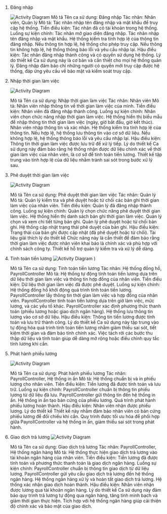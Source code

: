 1. Đăng nhập
   
   ![Activity Diagram](https://www.planttext.com/api/plantuml/png/UhzxlqDnIM9HIMbk3bTYSab-aOAIN_gn3GztpyrKI3cyCozTII6nM26qEBM8goWrkIGnBpqdLK4f8B6oA3ydHo6uihWaDLT9ePfB0GX0gXHqTUqKD7mVxfwla9wPcA-GalbmTtkUmf69HvhpqXNoCXxkMbkWYQRQ3oogK99nU0jGJKacLkK4LK7CYZYyC1cevk7kZSb8Ig56u924w0mfAgrKI0RR0LJH3bOtCIzTqqh1x-6k_QKWmSK52Zb0AM8CWmWa7LwO3z8oFHDkJ3P41icqMYw7rBmKK0G00000__y30000)
   Mô tả
Tên ca sử dụng: Đăng nhập
Tác nhân: Nhân viên, Quản lý
Mô tả: Tác nhân nhập tên đăng nhập và mật khẩu để truy cập hệ thống.
Tiền điều kiện: Tác nhân đã có tài khoản trong hệ thống.
Luồng sự kiện chính:
Tác nhân mở giao diện đăng nhập.
Tác nhân nhập tên đăng nhập và mật khẩu.
Hệ thống kiểm tra tính hợp lệ của thông tin đăng nhập.
Nếu thông tin hợp lệ, hệ thống cho phép truy cập.
Nếu thông tin không hợp lệ, hệ thống thông báo lỗi và yêu cầu nhập lại.
Hậu điều kiện: Tác nhân đăng nhập thành công và có quyền sử dụng hệ thống.
Lý do thiết kế
Ca sử dụng này là cơ bản và cần thiết cho mọi hệ thống quản lý. Đăng nhập đảm bảo chỉ những người có quyền mới truy cập được hệ thống, đáp ứng yêu cầu về bảo mật và kiểm soát truy cập.

2. Nhập thời gian làm việc

   ![Activity Diagram](https://www.planttext.com/api/plantuml/png/UhzxlqDnIM9HIMbk3bTYSab-aOAINyRXHNaAPPc7L-KfAIGMAxZc5kJaLwQcSXMb9fSavgNdf2ee1IHM5kNdv2W4LnQNfEOgALHpAG01JAM2hgwTWePpniFTlNaAUHaFTwqjK2W1ykPcAgHd9kOfv1nUa0kquE7kzcHDB1hzO3eERybBLoZ9pCElcGJr4FCZ3YzCXZWBwCt32nJI7-vUcmar2xiSH9ytq93cN8MIeaGakw3wiCj1zFaSsr0Ab7cuUpsod9M2tyDT-qiLW4vTNA2G0tGVOPD28099XnVcWtHCpuIRaWsHGJAibiiXDIy55Ay00000__y300000)

   Mô tả
Tên ca sử dụng: Nhập thời gian làm việc
Tác nhân: Nhân viên
Mô tả: Nhân viên nhập thông tin về thời gian làm việc của mình.
Tiền điều kiện: Nhân viên đã đăng nhập thành công.
Luồng sự kiện chính:
Nhân viên chọn chức năng nhập thời gian làm việc.
Hệ thống hiển thị biểu mẫu để nhập thông tin thời gian làm việc (ngày, giờ bắt đầu, giờ kết thúc).
Nhân viên nhập thông tin và xác nhận.
Hệ thống kiểm tra tính hợp lệ của thông tin.
Nếu hợp lệ, hệ thống lưu thông tin vào cơ sở dữ liệu.
Nếu không hợp lệ, hệ thống thông báo lỗi và yêu cầu nhập lại.
Hậu điều kiện: Thông tin thời gian làm việc được lưu trữ để xử lý tiếp.
Lý do thiết kế
Ca sử dụng này đảm bảo rằng hệ thống nhận được dữ liệu chính xác về thời gian làm việc của nhân viên, là cơ sở để tính toán tiền lương. Thiết kế tập trung vào tính hợp lệ của dữ liệu nhằm tránh sai sót trong bước xử lý sau.

3. Phê duyệt thời gian làm việc

   ![Activity Diagram](https://www.planttext.com/api/plantuml/png/b94_JiCm6CNtdE8f4nrw0OQg4ZEe28Qknh5i2yUD70SfGinC31m0YQWRY8qf5khWa_W4N86lj9JoNtYnzFpUx_cpdyDYN7lcV5EQZ74_SyWFczJFBKnyoi5gx3FBf72P4zmpAur0Fc6jcnc3exRseinnde7MseZXS8ITFPN2bKMbuXsAfatXqiEJTgCXDLlIRqkSQTBvu6jwAaeKp2hKiUCA9wyNaaglh3yVlwUvql0wzGkgJU7UocyXlxbMhCdM08DT792t0Sqnhs18-m_gc6IofN2jDwHJ5H_9-XdueNNzeAb_g60LRTJWKjzHpglOlSspZVyxSf6DXIsMl_u2003__mC0)

   Mô tả
Tên ca sử dụng: Phê duyệt thời gian làm việc
Tác nhân: Quản lý
Mô tả: Quản lý kiểm tra và phê duyệt hoặc từ chối các bản ghi thời gian làm việc của nhân viên.
Tiền điều kiện: Quản lý đã đăng nhập thành công.
Luồng sự kiện chính:
Quản lý chọn chức năng phê duyệt thời gian làm việc.
Hệ thống hiển thị danh sách bản ghi thời gian làm việc.
Quản lý chọn và xem chi tiết từng bản ghi.
Quản lý phê duyệt hoặc từ chối bản ghi.
Hệ thống cập nhật trạng thái phê duyệt của bản ghi.
Hậu điều kiện: Trạng thái của bản ghi được cập nhật (đã phê duyệt hoặc từ chối).
Tài liệu giải thích lý do thiết kế
Chức năng này là cần thiết để đảm bảo rằng thời gian làm việc được nhân viên khai báo là chính xác và phù hợp với chính sách công ty. Thiết kế hỗ trợ quản lý kiểm tra và xử lý dễ dàng.

4. Tính toán tiền lương
    ![Activity Diagram](https://www.planttext.com/api/plantuml/png/UhzxlqDnIM9HIMbk3bTYSab-aOAInyFTxGeb6GztJynBLpWoyU7koK0Qo9sif91OhE2Sav-S7LnPN9AQ2zCGa5XPb9-Je-2SdrS2OgGMWLL2XH6YN4MfoIM9UUavgGWz49EK5Agv5800oN05NLqx1GrleBtpCy6kc0bqHSdXjNaP2YNvXnVcAPHaFjpTcAUGSsp3iOLvwPfW_IIe1vkFwKIGAHYY4BVuFDorj18OC8UtW4pEp0E7qTnCXVJCHA2nXnVaAfG1hMXFrYJ94A0PYmjWmGpr1T4sGSmC8HGgU1H0J8Wul30Px8PkeBg238WSsDQLoK0g4QORQXxHog5-FhQX5DatSCVLSZcavgM0aXu0003__mC0)
)

   Mô tả
Tên ca sử dụng: Tính toán tiền lương
Tác nhân: Hệ thống đồng hồ, PayrollController
Mô tả: Hệ thống tự động tính toán tiền lương dựa trên dữ liệu thời gian làm việc và thông tin hợp đồng của nhân viên.
Tiền điều kiện: Dữ liệu thời gian làm việc đã được phê duyệt.
Luồng sự kiện chính:
Hệ thống đồng hồ khởi động quá trình tính toán tiền lương.
PayrollController lấy thông tin thời gian làm việc và hợp đồng của nhân viên.
PayrollController tính toán tiền lương dựa trên giờ làm việc, mức lương, và các yếu tố khác.
PayrollController xác định phương thức thanh toán (phiếu lương hoặc giao dịch ngân hàng).
Hệ thống lưu thông tin lương vào cơ sở dữ liệu.
Hậu điều kiện: Thông tin tiền lương được tính toán và lưu trữ thành công.
Lý do thiết kế
Ca sử dụng này tập trung vào tự động hóa quá trình tính toán tiền lương nhằm giảm thiểu sai sót, tiết kiệm thời gian và đảm bảo tính chính xác. Việc tách rời các bước thu thập dữ liệu và tính toán giúp dễ dàng mở rộng hoặc điều chỉnh quy tắc tính lương khi cần.

6. Phát hành phiếu lương

   ![Activity Diagram](https://www.planttext.com/api/plantuml/png/UhzxlqDnIM9HIMbk3bTYSab-aO9IG69bKNvEZe9pVbu9Y95QfAIGMAm05KQ8mjHxFDpThb2IyN3tnBnqXSmyXOUxbkP1T1HbvfK4LnQNfEPo5QKcboJcfUUa8io7o2WfL7Cf0066yGgwkdOA6iuPfGzthSnJI7guknjeoU4jG3jAW9OKP6G-tBM_L27ds8PZ2_FIDS5c4AqQR3Qoyy0kGF0XTdlYiWQB14I7H_xX1NaWYnVaPG2L75vOeW1ZevbJo-MGcfS22dK00000__y30000)

   Mô tả
Tên ca sử dụng: Phát hành phiếu lương
Tác nhân: PayrollController, Hệ thống in ấn
Mô tả: Hệ thống chuẩn bị và in phiếu lương cho nhân viên.
Tiền điều kiện: Tiền lương đã được tính toán và lưu trữ.
Luồng sự kiện chính:
PayrollController chuẩn bị thông tin phiếu lương từ dữ liệu đã lưu.
PayrollController gửi thông tin đến hệ thống in ấn.
Hệ thống in ấn tạo bản cứng của phiếu lương.
Quá trình phát hành phiếu lương hoàn thành.
Hậu điều kiện: Nhân viên nhận được phiếu lương.
Lý do thiết kế
Thiết kế này nhằm đảm bảo nhân viên có bản cứng phiếu lương để đối chiếu khi cần. Quy trình được tối ưu hóa để phối hợp giữa PayrollController và hệ thống in ấn, giảm thiểu sai sót trong phát hành.

7. Giao dịch trả lương
    ![Activity Diagram](https://www.planttext.com/api/plantuml/png/UhzxlqDnIM9HIMbk3bTYSab-aO9IG69bKNvEZe9pVbu9Y95QfAIGMAm05KQ8mjHxFDpThb2IyN3tnBnqXRpqmulo538EByXB1-joIipB3guiBadDvIfAJIv9p4lFIKLO0P5HKgZcKW0231iKT7Nj53ISCqeVxbgPfv3qS7Stq9x3Mu3Mb6JcAQHd9kOhf005apCqmVg9KWas4ybL88q8BiJ6Y8Uxroha7DwBh56XfEZXhiKAESSs75kObmwra0Y541Czye4X0dBIWZmCasgv75BpKa0H00000F__0m00)

   Mô tả
Tên ca sử dụng: Giao dịch trả lương
Tác nhân: PayrollController, Hệ thống ngân hàng
Mô tả: Hệ thống thực hiện giao dịch trả lương vào tài khoản ngân hàng của nhân viên.
Tiền điều kiện: Tiền lương đã được tính toán và phương thức thanh toán là giao dịch ngân hàng.
Luồng sự kiện chính:
PayrollController chuẩn bị thông tin giao dịch từ dữ liệu lương.
PayrollController gửi yêu cầu giao dịch trả lương đến hệ thống ngân hàng.
Hệ thống ngân hàng xử lý và hoàn tất giao dịch trả lương.
Hệ thống xác nhận giao dịch hoàn thành.
Hậu điều kiện: Nhân viên nhận được lương qua tài khoản ngân hàng.
Lý do thiết kế
Ca sử dụng này đảm bảo quy trình trả lương tự động qua ngân hàng, tăng tính minh bạch và giảm thời gian thực hiện. Tích hợp với hệ thống ngân hàng giúp cải thiện độ chính xác và bảo mật của giao dịch.


